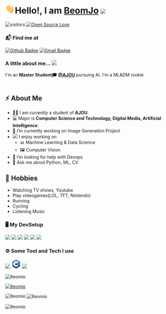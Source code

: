 <h1> <img src="https://raw.githubusercontent.com/ABSphreak/ABSphreak/master/gifs/Hi.gif" height="30px">Hello!, I am <a href="https://github.com/Defcon27">BeomJo</a> <img height="30px" src="https://emojis.slackmojis.com/emojis/images/1531849430/4246/blob-sunglasses.gif?1531849430"></h1>
</h1>

![visitors](https://visitor-badge.laobi.icu/badge?page_id=zhenye-na.zhenye-na)
[![Open Source Love](https://badges.frapsoft.com/os/v1/open-source.svg?v=102)](https://github.com/ellerbrock/open-source-badge/)

### 📬 Find me at
[![Github Badge](http://img.shields.io/badge/-Github-black?style=flat-square&logo=github&link=https://github.com/8eomio/)](https://github.com/8eomio/) 
[![Gmail Badge](https://img.shields.io/badge/-Gmail-d14836?style=flat-square&logo=Gmail&logoColor=white&link=mailto:aidbeomjo@ajou.ac.kr)](mailto:aidbeomjo@ajou.ac.kr)


### A little about me...  <img src="https://media.giphy.com/media/VgCDAzcKvsR6OM0uWg/giphy.gif" width="50"> 
I'm an **Master Student🎓 [@AJOU](https://ajou.ac.kr/kr/index.do)** pursuing AI. I'm a ML&DM rookie <br/><br/>


## ⚡️ About Me
- 👨‍🏛 I am currently a student of **AJOU**.
- 💻 Major is **Computer Science and Technology, Digital Media, Artificial Intelligence**. 
- 🔭 I’m currently working on Image Generation Project
- <img src="https://media.giphy.com/media/WUlplcMpOCEmTGBtBW/giphy.gif" width="30">  I enjoy working on
  - 📊 Machine Learning & Data Science
  - 🖼 Computer Vision
- 🤔 I’m looking for help with Devops
- 💬 Ask me about Python, ML, CV
## 📅 Hobbies
- Watching TV shows, Youtube
- Play videogames(LOL, TFT, Nintendo)
- Running
- Cycling
- Listening Music 
### 🖥️ My DevSetup
<img src="https://img.shields.io/badge/Windows-555555.svg?&style=flat-square&logo=windows&logoColor=0078D6"> <img src="https://img.shields.io/badge/Chrome-555555.svg?&style=flat-square&logo=google-chrome&logoColor=FABC0C"> <img src="https://img.shields.io/badge/VS Code-555555?style=flat-square&logo=visual-studio-code&logoColor=007ACC"> <img src="https://img.shields.io/badge/Terminal-555555.svg?&style=flat-square&logo=powershell&logoColor=white"> <img src="https://img.shields.io/badge/Jupyter-555555.svg?&style=flat-square&logo=jupyter&logoColor=F37626"> <img src="https://img.shields.io/badge/Youtube-555555.svg?&style=flat-square&logo=youtube&logoColor=FF0000"/> 

### ⚙️ Some Tool and Tech I use
<code><img height="30" src="https://avatars0.githubusercontent.com/u/1525981?s=200&v=4"></code>
<code><img height="30" src="https://raw.githubusercontent.com/github/explore/80688e429a7d4ef2fca1e82350fe8e3517d3494d/topics/cpp/cpp.png"></code>
<code><img height="30" src="https://avatars2.githubusercontent.com/u/1728152?s=200&v=4"></code>  

<p align="left"> <img src="https://komarev.com/ghpvc/?username=8eomio&label=Profile%20views&color=0e75b6&style=flat" alt="8eomio" /> </p>

<p align="left"> <a href="https://github.com/ryo-ma/github-profile-trophy"><img src="https://github-profile-trophy.vercel.app/?username=8eomio" alt="8eomio" /></a> </p>

<p align="left">
</p>


<p><img align="left" src="https://github-readme-stats.vercel.app/api/top-langs?username=8eomio&show_icons=true&locale=en&layout=compact" alt="8eomio" /></p>

<p>&nbsp;<img align="center" src="https://github-readme-stats.vercel.app/api?username=8eomio&show_icons=true&locale=en" alt="8eomio" /></p>

<p><img align="center" src="https://github-readme-streak-stats.herokuapp.com/?user=8eomio&" alt="8eomio" /></p>
